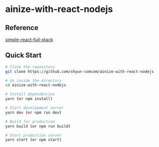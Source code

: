 # ainize-with-react-nodejs 

## Reference
[simple-react-full-stack](https://github.com/crsandeep/simple-react-full-stack)

## Quick Start

```bash
# Clone the repository
git clone https://github.com/shyun-comcom/ainize-with-react-nodejs

# Go inside the directory
cd ainize-with-react-nodejs

# Install dependencies
yarn (or npm install)

# Start development server
yarn dev (or npm run dev)

# Build for production
yarn build (or npm run build)

# Start production server
yarn start (or npm start)
```